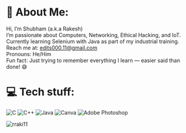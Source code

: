 # 💫 About Me:
Hi, I’m Shubham (a.k.a Rakesh)<br>I’m passionate about Computers, Networking, Ethical Hacking, and IoT.<br>Currently learning Selenium with Java as part of my industrial training.<br>Reach me at: edits000.11@gmail.com<br>Pronouns: He/Him<br>Fun fact: Just trying to remember everything I learn — easier said than done! 😅


# 💻 Tech stuff:
![C](https://img.shields.io/badge/c-%2300599C.svg?style=flat&logo=c&logoColor=white) ![C++](https://img.shields.io/badge/c++-%2300599C.svg?style=flat&logo=c%2B%2B&logoColor=white) ![Java](https://img.shields.io/badge/java-%23ED8B00.svg?style=flat&logo=openjdk&logoColor=white) ![Canva](https://img.shields.io/badge/Canva-%2300C4CC.svg?style=flat&logo=Canva&logoColor=white) ![Adobe Photoshop](https://img.shields.io/badge/adobe%20photoshop-%2331A8FF.svg?style=flat&logo=adobe%20photoshop&logoColor=white)

<p align="left"> <img src="https://komarev.com/ghpvc/?username=rraki11&label=Profile%20views&color=0e75b6&style=flat" alt="rraki11" /> </p>
